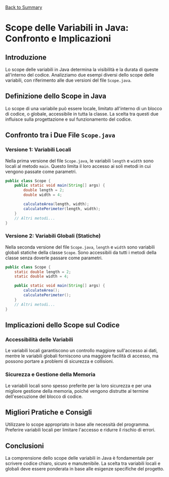 
[Back to Summary](../Summary.md)

# Scope delle Variabili in Java: Confronto e Implicazioni

## Introduzione
Lo scope delle variabili in Java determina la visibilità e la durata di queste all'interno del codice. Analizziamo due esempi diversi dello scope delle variabili, con riferimento alle due versioni del file `Scope.java`.

## Definizione dello Scope in Java
Lo scope di una variabile può essere locale, limitato all'interno di un blocco di codice, o globale, accessibile in tutta la classe. La scelta tra questi due influisce sulla progettazione e sul funzionamento del codice.

## Confronto tra i Due File `Scope.java`

### Versione 1: Variabili Locali
Nella prima versione del file `Scope.java`, le variabili `length` e `width` sono locali al metodo `main`. Questo limita il loro accesso ai soli metodi in cui vengono passate come parametri.

```java
public class Scope {
    public static void main(String[] args) {
        double length = 2;
        double width = 4;

        calculateArea(length, width);
        calculatePerimeter(length, width);
    }
    // Altri metodi...
}
```

### Versione 2: Variabili Globali (Statiche)
Nella seconda versione del file `Scope.java`, `length` e `width` sono variabili globali statiche della classe `Scope`. Sono accessibili da tutti i metodi della classe senza doverle passare come parametri.

```java
public class Scope {
    static double length = 2;
    static double width = 4;

    public static void main(String[] args) {
        calculateArea();
        calculatePerimeter();
    }
    // Altri metodi...
}
```

## Implicazioni dello Scope sul Codice

### Accessibilità delle Variabili
Le variabili locali garantiscono un controllo maggiore sull'accesso ai dati, mentre le variabili globali forniscono una maggiore facilità di accesso, ma possono portare a problemi di sicurezza e collisioni.

### Sicurezza e Gestione della Memoria
Le variabili locali sono spesso preferite per la loro sicurezza e per una migliore gestione della memoria, poiché vengono distrutte al termine dell'esecuzione del blocco di codice.

## Migliori Pratiche e Consigli
Utilizzare lo scope appropriato in base alle necessità del programma. Preferire variabili locali per limitare l'accesso e ridurre il rischio di errori.

## Conclusioni
La comprensione dello scope delle variabili in Java è fondamentale per scrivere codice chiaro, sicuro e manutenibile. La scelta tra variabili locali e globali deve essere ponderata in base alle esigenze specifiche del progetto.

